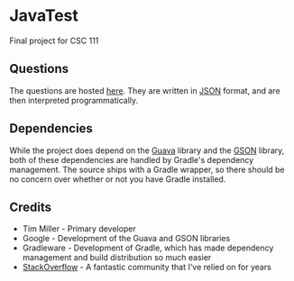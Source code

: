 JavaTest
========
Final project for CSC 111 
 
Questions
-
The questions are hosted [here](https://raw.githubusercontent.com/Commador/JavaTestQuestions/master/questions.json).  They are written in [JSON](http://www.json.org/) format, and are then interpreted programmatically.

Dependencies
-
While the project does depend on the [Guava](https://code.google.com/p/guava-libraries/) library and the [GSON](https://code.google.com/p/google-gson/) library, both of these dependencies are handled by Gradle's dependency management.  The source ships with a Gradle wrapper, so there should be no concern over whether or not you have Gradle installed.

Credits
-
* Tim Miller - Primary developer
* Google - Development of the Guava and GSON libraries
* Gradleware - Development of Gradle, which has made dependency management and build distribution so much easier
* [StackOverflow](http://stackoverflow.com/) - A fantastic community that I've relied on for years
